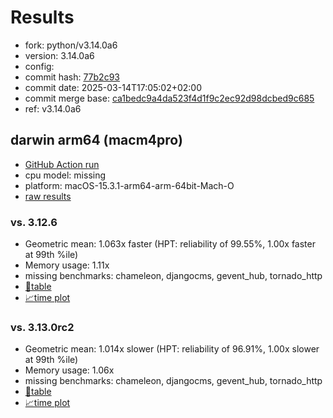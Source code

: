 # Results

- fork: python/v3.14.0a6
- version: 3.14.0a6
- config: 
- commit hash: [77b2c93](https://github.com/python/cpython/commit/77b2c93)
- commit date: 2025-03-14T17:05:02+02:00
- commit merge base: [ca1bedc9a4da523f4d1f9c2ec92d98dcbed9c685](https://github.com/python/cpython/commit/ca1bedc9a4da523f4d1f9c2ec92d98dcbed9c685)
- ref: v3.14.0a6

## darwin arm64 (macm4pro)

- [GitHub Action run](https://github.com/facebookexperimental/free-threading-benchmarking/actions/runs/13928899940)
- cpu model: missing
- platform: macOS-15.3.1-arm64-arm-64bit-Mach-O
- [raw results](bm-20250314-macm4pro-arm64-python-v3.14.0a6-3.14.0a6-77b2c93.json)

### vs. 3.12.6

- Geometric mean: 1.063x faster (HPT: reliability of 99.55%, 1.00x faster at 99th %ile)
- Memory usage: 1.11x
- missing benchmarks: chameleon, djangocms, gevent_hub, tornado_http
- [📄table](bm-20250314-macm4pro-arm64-python-v3.14.0a6-3.14.0a6-77b2c93-vs-3.12.6.md)
- [📈time plot](bm-20250314-macm4pro-arm64-python-v3.14.0a6-3.14.0a6-77b2c93-vs-3.12.6.svg)

### vs. 3.13.0rc2

- Geometric mean: 1.014x slower (HPT: reliability of 96.91%, 1.00x slower at 99th %ile)
- Memory usage: 1.06x
- missing benchmarks: chameleon, djangocms, gevent_hub, tornado_http
- [📄table](bm-20250314-macm4pro-arm64-python-v3.14.0a6-3.14.0a6-77b2c93-vs-3.13.0rc2.md)
- [📈time plot](bm-20250314-macm4pro-arm64-python-v3.14.0a6-3.14.0a6-77b2c93-vs-3.13.0rc2.svg)

